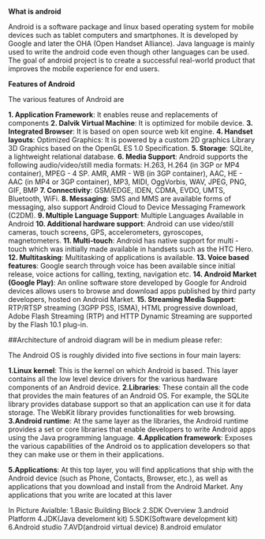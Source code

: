 **What is android**

Android is a software package and linux based operating system for mobile devices such as tablet computers and smartphones.
It is developed by Google and later the OHA (Open Handset Alliance). Java language is mainly used to write the android code even though other languages can be used.
The goal of android project is to create a successful real-world product that improves the mobile experience for end users.

**Features of Android**

The various features of Android are

**1. Application Framework**: It enables reuse and replacements of components
**2. Dalvik Virtual Machine**: It is optimized for mobile device.
**3. Integrated Browser**: It is based on open source web kit engine.
**4. Handset layouts**: Optimized Graphics: It is powered by a custom 2D graphics
Library 3D Graphics based on the OpenGL ES 1.0 Specification.
**5. Storage**: SQLite, a lightweight relational database.
**6. Media Support**: Android supports the following audio/video/still media formats:
H.263, H.264 (in 3GP or MP4 container), MPEG - 4 SP. AMR, AMR - WB (in 3GP
container), AAC, HE - AAC (in MP4 or 3GP container), MP3, MIDI, OggVorbis,
WAV, JPEG, PNG, GIF, BMP
**7. Connectivity**: GSM/EDGE, IDEN, CDMA, EVDO, UMTS, Bluetooth, WiFi.
**8. Messaging**: SMS and MMS are available forms of messaging, also support
Android Cloud to Device Messaging Framework (C2DM).
**9. Multiple Language Support**: Multiple Languages Available in Android
**10. Additional hardware support**: Android can use video/still cameras, touch
screens, GPS, accelerometers, gyroscopes, magnetometers.
**11. Multi-touch**: Android has native support for multi - touch which was initially
made available in handsets such as the HTC Hero.
**12. Multitasking**: Multitasking of applications is available.
**13. Voice based features**: Google search through voice has been available since
initial release, voice actions for calling, texting, navigation etc.
**14. Android Market (Google Play)**: An online software store developed by Google for
Android devices allows users to browse and download apps published by third
party developers, hosted on Android Market.
**15. Streaming Media Support**: RTP/RTSP streaming (3GPP PSS, ISMA), HTML
progressive download, Adobe Flash Streaming (RTP) and HTTP Dynamic
Streaming are supported by the Flash 10.1 plug-in.

##Architecture of android
diagram will be in medium please refer:

The Android OS is roughly divided into five sections in four main layers:

**1.Linux kernel**: This is the kernel on which Android is based. This layer contains all
the low level device drivers for the various hardware components of an Android
device.
**2.Libraries**: These contain all the code that provides the main features of an
Android OS. For example, the SQLite library provides database support so that an
application can use it for data storage. The WebKit library provides functionalities for web browsing.
**3.Android runtime**: At the same layer as the libraries, the Android runtime
provides a set or core libraries that enable developers to write Android apps
using the Java programming language.
**4.Application framework**: Exposes the various capabilities of the Android os to
application developers so that they can make use or them in their applications.

**5.Applications**: At this top layer, you will find applications that ship with the
Android device (such as Phone, Contacts, Browser, etc.), as well as applications
that you download and install from the Android Market. Any applications that
you write are located at this laver

In Picture Avialble:
1.Basic Building Block
2.SDK Overview
3.android Platform
4.JDK(Java develoment kit)
5.SDK(Software development kit)
6.Android studio
7.AVD(android virtual device)
8.android emulator
